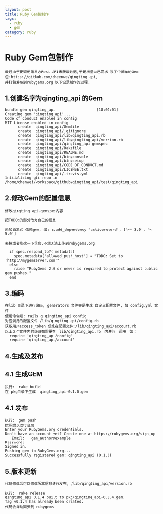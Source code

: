 ```yaml
---
layout: post
title: Ruby Gem包制作
tags:
  - ruby
  - gem
category: ruby
---
```


#  Ruby Gem包制作
    最近由于要调用第三方Rest API来获取数据,于是根据自己需求,写了个简单的Gem包:https://github.com/cheenwe/qingting_api,
    并打包发布到rubygems.org,以下记录制作的过程.

## 1.创建名字为qingting_api 的Gem
    bundle gem qingting_api                   [18:01:01]
    Creating gem 'qingting_api'...
    Code of conduct enabled in config
    MIT License enabled in config
          create  qingting_api/Gemfile
          create  qingting_api/.gitignore
          create  qingting_api/lib/qingting_api.rb
          create  qingting_api/lib/qingting_api/version.rb
          create  qingting_api/qingting_api.gemspec
          create  qingting_api/Rakefile
          create  qingting_api/README.md
          create  qingting_api/bin/console
          create  qingting_api/bin/setup
          create  qingting_api/CODE_OF_CONDUCT.md
          create  qingting_api/LICENSE.txt
          create  qingting_api/.travis.yml
    Initializing git repo in /home/chenwei/workspace/github/qingting_api/test/qingting_api

## 2.修改Gem的配置信息

    修改qingting_api.gemspec内容

    把TODO:的部分改为自己的信息

    添加自定义 依赖gem, 如: s.add_dependency 'activerecord', ['>= 3.0', '< 5.0']

    去掉或者修改一下信息,不然无法上传到rubygems.org

      if spec.respond_to?(:metadata)
        spec.metadata['allowed_push_host'] = "TODO: Set to 'http://mygemserver.com'"
      else
        raise "RubyGems 2.0 or newer is required to protect against public gem pushes."
      end

## 3.编码

    在lib 目录下进行编码, generators 文件夹是生成 自定义配置文件, 如 config.yml 文件
    使用命令如: rails g qingting_api:config
    对应调用的配置文件 /lib/qingting_api/config.rb
    获取用户access_token 信息在配置文件:/lib/qingting_api/account.rb
    以上２个文件内的编码都需要在　lib/qingting_api.rb　内进行　调用，如：　
      require 'qingting_api/config'
      require 'qingting_api/account'

## 4.生成及发布
## 4.1 生成GEM

    执行:  rake build
    在 pkg目录下生成  qingting_api-0.1.0.gem
## 4.1 发布

    执行:  gem push
    按照提示进行注册
    Enter your RubyGems.org credentials.
    Don't have an account yet? Create one at https://rubygems.org/sign_up
       Email:   gem_author@example
    Password:
    Signed in.
    Pushing gem to RubyGems.org...
    Successfully registered gem: qingting_api (0.1.0)

## 5.版本更新
    代码修改后可以修改版本信息进行发布, /lib/qingting_api/version.rb

    执行:  rake release
    qingting_api 0.1.4 built to pkg/qingting_api-0.1.4.gem.
    Tag v0.1.4 has already been created.
    代码会自动同步到 rubygems
